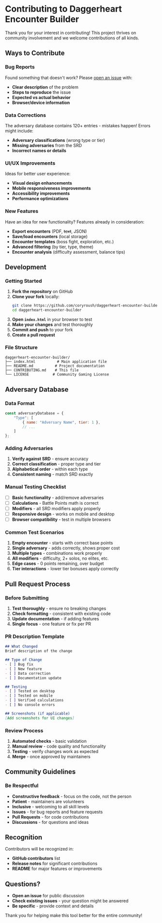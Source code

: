 # Contributing to Daggerheart Encounter Builder

Thank you for your interest in contributing! This project thrives on community involvement and we welcome contributions of all kinds.

## Ways to Contribute

### Bug Reports
Found something that doesn't work? Please [open an issue](https://github.com/coryroush/daggerheart-encounter-builder/issues) with:
- **Clear description** of the problem
- **Steps to reproduce** the issue
- **Expected vs actual behavior**
- **Browser/device information**

### Data Corrections
The adversary database contains 120+ entries - mistakes happen! Errors might include:
- **Adversary classifications** (wrong type or tier)
- **Missing adversaries** from the SRD
- **Incorrect names or details**

### UI/UX Improvements
Ideas for better user experience:
- **Visual design enhancements**
- **Mobile responsiveness improvements**
- **Accessibility improvements**
- **Performance optimizations**

### New Features
Have an idea for new functionality? Features already in consideration:
- **Export encounters** (PDF, ~~text~~, JSON)
- **Save/load encounters** (local storage)
- **Encounter templates** (boss fight, exploration, etc.)
- **Advanced filtering** (by tier, type, theme)
- **Encounter analysis** (difficulty assessment, balance tips)

## Development

### Getting Started
1. **Fork the repository** on GitHub
2. **Clone your fork** locally:
   ```bash
   git clone https://github.com/coryroush/daggerheart-encounter-builder.git
   cd daggerheart-encounter-builder
   ```
3. **Open `index.html`** in your browser to test
4. **Make your changes** and test thoroughly
5. **Commit and push** to your fork
6. **Create a pull request**

### File Structure
```
daggerheart-encounter-builder/
├── index.html          # Main application file
├── README.md          # Project documentation
├── CONTRIBUTING.md    # This file
└── LICENSE           # Community Gaming License
```

## Adversary Database

### Data Format
```javascript
const adversaryDatabase = {
    "Type": [
        { name: "Adversary Name", tier: 1 },
        // ...
    ]
};
```

### Adding Adversaries
1. **Verify against SRD** - ensure accuracy
2. **Correct classification** - proper type and tier
3. **Alphabetical order** - within each type
4. **Consistent naming** - match SRD exactly

### Manual Testing Checklist
- [ ] **Basic functionality** - add/remove adversaries
- [ ] **Calculations** - Battle Points math is correct
- [ ] **Modifiers** - all SRD modifiers apply properly
- [ ] **Responsive design** - works on mobile and desktop
- [ ] **Browser compatibility** - test in multiple browsers

### Common Test Scenarios
1. **Empty encounter** - starts with correct base points
2. **Single adversary** - adds correctly, shows proper cost
3. **Multiple types** - combinations work properly
4. **All modifiers** - difficulty, 2+ solos, no elites, etc.
5. **Edge cases** - 0 points remaining, over budget
6. **Tier interactions** - lower tier bonuses apply correctly

## Pull Request Process

### Before Submitting
1. **Test thoroughly** - ensure no breaking changes
2. **Check formatting** - consistent with existing code
3. **Update documentation** - if adding features
4. **Single focus** - one feature or fix per PR

### PR Description Template
```markdown
## What Changed
Brief description of the change

## Type of Change
- [ ] Bug fix
- [ ] New feature
- [ ] Data correction
- [ ] Documentation update

## Testing
- [ ] Tested on desktop
- [ ] Tested on mobile
- [ ] Verified calculations
- [ ] No console errors

## Screenshots (if applicable)
[Add screenshots for UI changes]
```

### Review Process
1. **Automated checks** - basic validation
2. **Manual review** - code quality and functionality
3. **Testing** - verify changes work as expected
4. **Merge** - once approved by maintainers

## Community Guidelines

### Be Respectful
- **Constructive feedback** - focus on the code, not the person
- **Patient** - maintainers are volunteers
- **Inclusive** - welcoming to all skill levels
- **Issues** - for bug reports and feature requests
- **Pull Requests** - for code contributions
- **Discussions** - for questions and ideas

## Recognition

Contributors will be recognized in:
- **GitHub contributors** list
- **Release notes** for significant contributions
- **README** for major features or improvements

## Questions?

- **Open an issue** for public discussion
- **Check existing issues** - your question might be answered
- **Be specific** - provide context and details

Thank you for helping make this tool better for the entire community!
